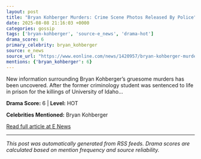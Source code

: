 ```yaml
---
layout: post
title: "Bryan Kohberger Murders: Crime Scene Photos Released By Police"
date: 2025-08-08 21:16:03 +0000
categories: gossip
tags: ['bryan-kohberger', 'source-e_news', 'drama-hot']
drama_score: 6
primary_celebrity: bryan_kohberger
source: e_news
source_url: "https://www.eonline.com/news/1420957/bryan-kohberger-murders-crime-scene-photos?cmpid=rss-syndicate-genericrss-us-top_stories"
mentions: {'bryan_kohberger': 6}
---
```


New information surrounding Bryan Kohberger’s gruesome murders has been uncovered. After the former criminology student was sentenced to life in prison for the killings of University of Idaho...

**Drama Score:** 6 | **Level:** HOT

**Celebrities Mentioned:** Bryan Kohberger

[Read full article at E News](https://www.eonline.com/news/1420957/bryan-kohberger-murders-crime-scene-photos?cmpid=rss-syndicate-genericrss-us-top_stories)

---
*This post was automatically generated from RSS feeds. Drama scores are calculated based on mention frequency and source reliability.*
